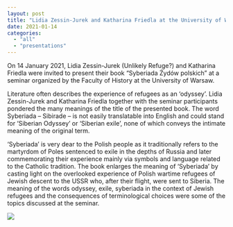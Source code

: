 ```yaml
---
layout: post
title: "Lidia Zessin-Jurek and Katharina Friedla at the University of Warsaw"
date: 2021-01-14
categories: 
  - "all"
  - "presentations"
---
```


On 14 January 2021, Lidia Zessin-Jurek (Unlikely Refuge?) and Katharina Friedla were invited to present their book “Syberiada Żydów polskich” at a seminar organized by the Faculty of History at the University of Warsaw.

Literature often describes the experience of refugees as an ‘odyssey’. Lidia Zessin-Jurek and Katharina Friedla together with the seminar participants pondered the many meanings of the title of the presented book. The word Syberiada – Sibirade – is not easily translatable into English and could stand for ‘Siberian Odyssey’ or ‘Siberian exile’, none of which conveys the intimate meaning of the original term.

‘Syberiada’ is very dear to the Polish people as it traditionally refers to the martyrdom of Poles sentenced to exile in the depths of Russia and later commemorating their experience mainly via symbols and language related to the Catholic tradition. The book enlarges the meaning of ‘Syberiada’ by casting light on the overlooked experience of Polish wartime refugees of Jewish descent to the USSR who, after their flight, were sent to Siberia. The meaning of the words odyssey, exile, syberiada in the context of Jewish refugees and the consequences of terminological choices were some of the topics discussed at the seminar.

![](../../../../assets/images/Invitation-Seminar-14-01-2021-page-001-724x1024.jpg)
